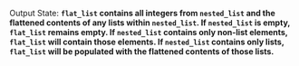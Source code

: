 Output State: **`flat_list` contains all integers from `nested_list` and the flattened contents of any lists within `nested_list`. If `nested_list` is empty, `flat_list` remains empty. If `nested_list` contains only non-list elements, `flat_list` will contain those elements. If `nested_list` contains only lists, `flat_list` will be populated with the flattened contents of those lists.**